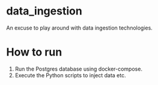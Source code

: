 # data_ingestion
An excuse to play around with data ingestion technologies.

# How to run
1. Run the Postgres database using docker-compose.
2. Execute the Python scripts to inject data etc.
